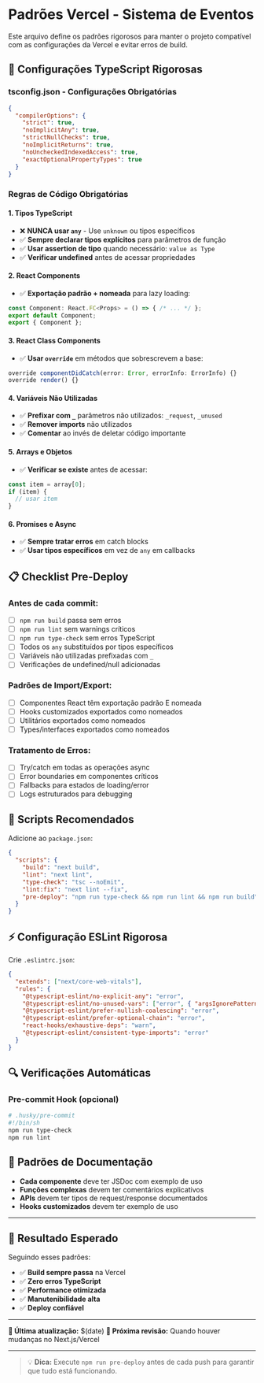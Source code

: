 # Padrões Vercel - Sistema de Eventos

Este arquivo define os padrões rigorosos para manter o projeto compatível com as configurações da Vercel e evitar erros de build.

## 🔧 Configurações TypeScript Rigorosas

### tsconfig.json - Configurações Obrigatórias
```json
{
  "compilerOptions": {
    "strict": true,
    "noImplicitAny": true,
    "strictNullChecks": true,
    "noImplicitReturns": true,
    "noUncheckedIndexedAccess": true,
    "exactOptionalPropertyTypes": true
  }
}
```

### Regras de Código Obrigatórias

#### 1. Tipos TypeScript
- ❌ **NUNCA usar `any`** - Use `unknown` ou tipos específicos
- ✅ **Sempre declarar tipos explícitos** para parâmetros de função
- ✅ **Usar assertion de tipo** quando necessário: `value as Type`
- ✅ **Verificar undefined** antes de acessar propriedades

#### 2. React Components
- ✅ **Exportação padrão + nomeada** para lazy loading:
```typescript
const Component: React.FC<Props> = () => { /* ... */ };
export default Component;
export { Component };
```

#### 3. React Class Components
- ✅ **Usar `override`** em métodos que sobrescrevem a base:
```typescript
override componentDidCatch(error: Error, errorInfo: ErrorInfo) {}
override render() {}
```

#### 4. Variáveis Não Utilizadas
- ✅ **Prefixar com `_`** parâmetros não utilizados: `_request`, `_unused`
- ✅ **Remover imports** não utilizados
- ✅ **Comentar** ao invés de deletar código importante

#### 5. Arrays e Objetos
- ✅ **Verificar se existe** antes de acessar:
```typescript
const item = array[0];
if (item) {
  // usar item
}
```

#### 6. Promises e Async
- ✅ **Sempre tratar erros** em catch blocks
- ✅ **Usar tipos específicos** em vez de `any` em callbacks

## 📋 Checklist Pre-Deploy

### Antes de cada commit:
- [ ] `npm run build` passa sem erros
- [ ] `npm run lint` sem warnings críticos
- [ ] `npm run type-check` sem erros TypeScript
- [ ] Todos os `any` substituídos por tipos específicos
- [ ] Variáveis não utilizadas prefixadas com `_`
- [ ] Verificações de undefined/null adicionadas

### Padrões de Import/Export:
- [ ] Componentes React têm exportação padrão E nomeada
- [ ] Hooks customizados exportados como nomeados
- [ ] Utilitários exportados como nomeados
- [ ] Types/interfaces exportados como nomeados

### Tratamento de Erros:
- [ ] Try/catch em todas as operações async
- [ ] Error boundaries em componentes críticos
- [ ] Fallbacks para estados de loading/error
- [ ] Logs estruturados para debugging

## 🚀 Scripts Recomendados

Adicione ao `package.json`:

```json
{
  "scripts": {
    "build": "next build",
    "lint": "next lint",
    "type-check": "tsc --noEmit",
    "lint:fix": "next lint --fix",
    "pre-deploy": "npm run type-check && npm run lint && npm run build"
  }
}
```

## ⚡ Configuração ESLint Rigorosa

Crie `.eslintrc.json`:

```json
{
  "extends": ["next/core-web-vitals"],
  "rules": {
    "@typescript-eslint/no-explicit-any": "error",
    "@typescript-eslint/no-unused-vars": ["error", { "argsIgnorePattern": "^_" }],
    "@typescript-eslint/prefer-nullish-coalescing": "error",
    "@typescript-eslint/prefer-optional-chain": "error",
    "react-hooks/exhaustive-deps": "warn",
    "@typescript-eslint/consistent-type-imports": "error"
  }
}
```

## 🔍 Verificações Automáticas

### Pre-commit Hook (opcional)
```bash
# .husky/pre-commit
#!/bin/sh
npm run type-check
npm run lint
```

## 📝 Padrões de Documentação

- **Cada componente** deve ter JSDoc com exemplo de uso
- **Funções complexas** devem ter comentários explicativos  
- **APIs** devem ter tipos de request/response documentados
- **Hooks customizados** devem ter exemplo de uso

---

## 🎯 Resultado Esperado

Seguindo esses padrões:
- ✅ **Build sempre passa** na Vercel
- ✅ **Zero erros TypeScript** 
- ✅ **Performance otimizada**
- ✅ **Manutenibilidade alta**
- ✅ **Deploy confiável**

---

**📅 Última atualização:** $(date)
**🔄 Próxima revisão:** Quando houver mudanças no Next.js/Vercel

---

> 💡 **Dica:** Execute `npm run pre-deploy` antes de cada push para garantir que tudo está funcionando.
